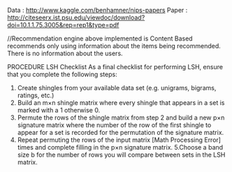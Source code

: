 Data : http://www.kaggle.com/benhamner/nips-papers
Paper : http://citeseerx.ist.psu.edu/viewdoc/download?doi=10.1.1.75.3005&rep=rep1&type=pdf

//Recommendation engine above implemented is Content Based recommends only using information about the items being recommended. 
  There is no information about the users.
  
 PROCEDURE
  LSH Checklist
As a final checklist for performing LSH, ensure that you complete the following steps:

1. Create shingles from your available data set (e.g. unigrams, bigrams, ratings, etc.)
2. Build an m×n shingle matrix where every shingle that appears in a set is marked with a 1 otherwise 0.
3. Permute the rows of the shingle matrix from step 2 and build a new p×n signature matrix where the number of the 
   row of the first shingle to appear for a set is recorded for the permutation of the signature matrix.
4. Repeat permuting the rows of the input matrix [Math Processing Error] times and complete filling in the p×n signature matrix.
5.Choose a band size b for the number of rows you will compare between sets in the LSH matrix.
